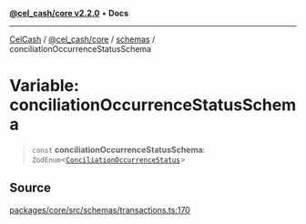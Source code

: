 [**@cel_cash/core v2.2.0**](../../README.md) • **Docs**

***

[CelCash](../../../../packages.md) / [@cel\_cash/core](../../README.md) / [schemas](../README.md) / conciliationOccurrenceStatusSchema

# Variable: conciliationOccurrenceStatusSchema

> `const` **conciliationOccurrenceStatusSchema**: `ZodEnum`\<[`ConciliationOccurrenceStatus`](../../types/type-aliases/ConciliationOccurrenceStatus.md)\>

## Source

[packages/core/src/schemas/transactions.ts:170](https://github.com/Pyxlab/celcash/blob/f7cdc752c29f8a0dcef033e212602412d2050afc/packages/core/src/schemas/transactions.ts#L170)
